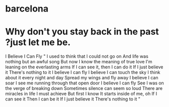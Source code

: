 # barcelona
# Why don't you stay back in the past ?just let me be.
  I Believe I Can Fly
" I used to think that I could not go on
  And life was nothing but an awful song
  But now I know the meaning of true love
  I'm leaning on the everlasting arms
  If I can see it, then I can do it
  If I just believe it
  There's nothing to it
  I believe I can fly
  I believe I can touch the sky
  I think about it every night and day
  Spread my wings and fly away
  I believe I can soar
  I see me running through that open door
  I believe I can fly
  See I was on the verge of breaking down
  Sometimes silence can seem so loud
  There are miracles in life I must achieve
  But first I know
  It starts inside of me, oh
  If I can see it
  Then I can be it
  If I just believe it
  There's nothing to it "
